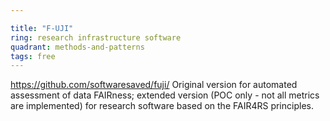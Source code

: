 ```yaml
---

title: "F-UJI"
ring: research infrastructure software
quadrant: methods-and-patterns
tags: free
---
```

https://github.com/softwaresaved/fuji/
Original version for automated assessment of data FAIRness; extended version (POC only - not all metrics are implemented) for research software based on the FAIR4RS principles.
